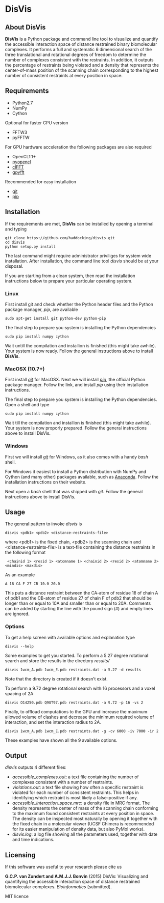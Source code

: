 # DisVis


## About DisVis

**DisVis** is a Python package and command line tool to visualize and quantify 
the accessible interaction space of distance restrained binary biomolecular complexes.
It performs a full and systematic 6 dimensional search of the three translational
and rotational degrees of freedom to determine the number of complexes consistent
with the restraints. In addition, it outputs the percentage of restraints being violated
and a density that represents the center-of-mass position of the scanning chain corresponding 
to the highest number of consistent restraints at every position in space.


## Requirements

* Python2.7
* NumPy
* Cython

Optional for faster CPU version

* FFTW3
* pyFFTW

For GPU hardware acceleration the following packages are also required

* OpenCL1.1+
* [pyopencl](https://github.com/pyopencl/pyopencl)
* [clFFT](https://github.com/clMathLibraries/clFFT)
* [gpyfft](https://github.com/geggo/gpyfft)

Recommended for easy installation

* [git](https://git-scm.com/download)
* [pip](https://pip.pypa.io/en/latest/installing.html)


## Installation

If the requirements are met, **DisVis** can be installed by opening a terminal
and typing

    git clone https://github.com/haddocking/disvis.git
    cd disvis
    python setup.py install

The last command might require administrator priviliges for system wide installation.
After installation, the command line tool *disvis* should be at your disposal.

If you are starting from a clean system, then read the installation instructions 
below to prepare your particular operating system.


### Linux

First install git and check whether the Python header files and the Python
package manager, *pip*, are available

    sudo apt-get install git python-dev python-pip

The final step to prepare you system is installing the Python dependencies

    sudo pip install numpy cython

Wait untill the compilation and installion is finished (this might take awhile).
Your system is now ready. Follow the general instructions above to install **DisVis**.


### MacOSX (10.7+)

First install [*git*](https://git-scm.com/download) for MacOSX.
Next we will install [*pip*](https://pip.pypa.io/en/latest/installing.html), 
the official Python package manager. Follow the link, and install *pip* using
their installation instructions.

The final step to prepare you system is installing the Python dependencies.
Open a shell and type

    sudo pip install numpy cython

Wait till the compilation and installion is finished (this might take awhile).
Your system is now proporly prepared. Follow the general instructions above to install DisVis.


### Windows

First we will install [*git*](https://git-scm.com/download) for Windows, as it also comes
with a handy *bash* shell.

For Windows it easiest to install a Python distribution with NumPy and Cython
(and many other) packages available, such as [Anaconda](https://continuum.io/downloads).
Follow the installation instructions on their website.

Next open a *bash* shell that was shipped with *git*. Follow the general instructions
above to install DisVis.


## Usage

The general pattern to invoke *disvis* is

    disvis <pdb1> <pdb2> <distance-restraints-file>

where \<pdb1\> is the fixed chain, \<pdb2\> is the scanning chain and 
\<distance-restraints-file\> is a text-file
containing the distance restraints in the following format

     <chainid 1> <resid 1> <atomname 1> <chainid 2> <resid 2> <atomname 2> <mindis> <maxdis>

As an example
    
    A 18 CA F 27 CB 10.0 20.0

This puts a distance restraint between the CA-atom of residue 18 of 
chain A of pdb1 and the CB-atom of residue 27 of chain F of pdb2 that 
should be longer than or equal to 10A and smaller than or equal to 20A.
Comments can be added by starting the line with the pound sign (#) and empty
lines are ignored.


### Options

To get a help screen with available options and explanation type
            
    disvis --help

Some examples to get you started. To perform a 5.27 degree rotational search and store the results
in the directory *results/*

    disvis 1wcm_A.pdb 1wcm_E.pdb restraints.dat -a 5.27 -d results

Note that the directory is created if it doesn't exist.

To perform a 9.72 degree rotational search with 16 processors and a voxel spacing of 2A

    disvis O14250.pdb Q9UT97.pdb restraints.dat -a 9.72 -p 16 -vs 2

Finally, to offload computations to the GPU and increase the maximum allowed volume of clashes 
and decrease the minimum required volume of interaction, and set the interaction radius to 2A.

    disvis 1wcm_A.pdb 1wcm_E.pdb restraints.dat -g -cv 6000 -iv 7000 -ir 2

These examples have shown all the 9 available options.


## Output

*disvis* outputs 4 different files:

* *accessible_complexes.out*: a text file containing the number of complexes consistent with
a number of restraints. 
* *violations.out*: a text file showing how often a specific restraint is violated for each number
of consistent restraints. This helps in identifying which restraint is most likely a false-positive
if any.
* *accessible_interaction_space.mrc*: a density file in MRC format. The density represents the
center of mass of the scanning chain conforming to the maximum found consistent restraints at
every position in space. The density can be inspected most naturally by opening it together with the
fixed chain in a molecular viewer (UCSF Chimera is recommended for its easier manipulation of density
data, but also PyMol works).
* *disvis.log*: a log file showing all the parameters used, together with date and time indications.


Licensing
---------

If this software was useful to your research please cite us

**G.C.P. van Zundert and A.M.J.J. Bonvin** (2015) DisVis: Visualizing and
quantifying the accessible interaction space of distance restrained biomolecular complexes.
*Bioinformatics* (submitted).

MIT licence
